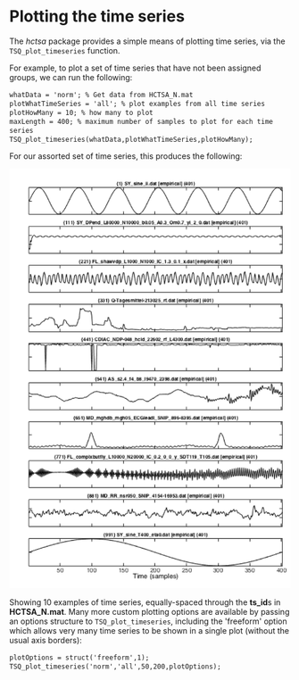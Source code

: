 # Plotting the time series

The *hctsa* package provides a simple means of plotting time series, via the `TSQ_plot_timeseries` function.

For example, to plot a set of time series that have not been assigned groups, we can run the following:

    whatData = 'norm'; % Get data from HCTSA_N.mat
    plotWhatTimeSeries = 'all'; % plot examples from all time series
    plotHowMany = 10; % how many to plot
    maxLength = 400; % maximum number of samples to plot for each time series
    TSQ_plot_timeseries(whatData,plotWhatTimeSeries,plotHowMany);
    
For our assorted set of time series, this produces the following:

![](timeSeriesPlot.png)

Showing 10 examples of time series, equally-spaced through the **ts_id**s in **HCTSA_N.mat**.
Many more custom plotting options are available by passing an options structure to `TSQ_plot_timeseries`, including the 'freeform' option which allows very many time series to be shown in a single plot (without the usual axis borders):
    
    plotOptions = struct('freeform',1);
    TSQ_plot_timeseries('norm','all',50,200,plotOptions);

